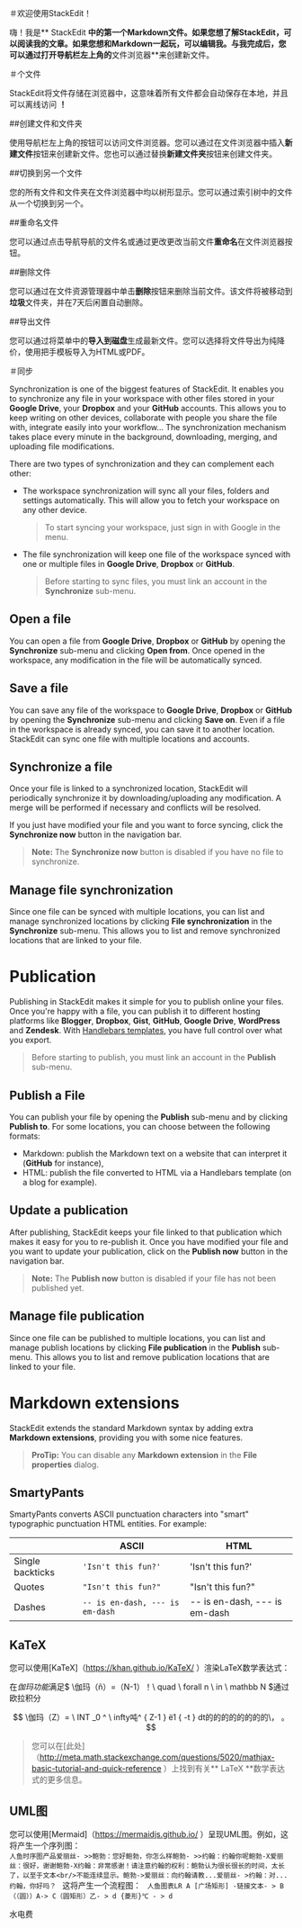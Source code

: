 ＃欢迎使用StackEdit！

嗨！我是** StackEdit **中的第一个Markdown文件。如果您想了解StackEdit，可以阅读我的文章。如果您想和Markdown一起玩，可以编辑我。与我完成后，您可以通过打开导航栏左上角的**文件浏览器**来创建新文件。


＃个文件

  StackEdit将文件存储在浏览器中，这意味着所有文件都会自动保存在本地，并且可以离线访问   **！**

##创建文件和文件夹

使用导航栏左上角的按钮可以访问文件浏览器。您可以通过在文件浏览器中插入**新建文件**按钮来创建新文件。您也可以通过替换**新建文件夹**按钮来创建文件夹。

##切换到另一个文件

您的所有文件和文件夹在文件浏览器中均以树形显示。您可以通过索引树中的文件从一个切换到另一个。

##重命名文件

您可以通过点击导航导航的文件名或通过更改更改当前文件**重命名**在文件浏览器按钮。

##删除文件

您可以通过在文件资源管理器中单击**删除**按钮来删除当前文件。该文件将被移动到**垃圾**文件夹，并在7天后闲置自动删除。

##导出文件

您可以通过将菜单中的**导入到磁盘**生成最新文件。您可以选择将文件导出为纯降价，使用把手模板导入为HTML或PDF。


＃同步

Synchronization is one of the biggest features of StackEdit. It enables you to synchronize any file in your workspace with other files stored in your **Google Drive**, your **Dropbox** and your **GitHub** accounts. This allows you to keep writing on other devices, collaborate with people you share the file with, integrate easily into your workflow... The synchronization mechanism takes place every minute in the background, downloading, merging, and uploading file modifications.

There are two types of synchronization and they can complement each other:

- The workspace synchronization will sync all your files, folders and settings automatically. This will allow you to fetch your workspace on any other device.
	> To start syncing your workspace, just sign in with Google in the menu.

- The file synchronization will keep one file of the workspace synced with one or multiple files in **Google Drive**, **Dropbox** or **GitHub**.
	> Before starting to sync files, you must link an account in the **Synchronize** sub-menu.

## Open a file

You can open a file from **Google Drive**, **Dropbox** or **GitHub** by opening the **Synchronize** sub-menu and clicking **Open from**. Once opened in the workspace, any modification in the file will be automatically synced.

## Save a file

You can save any file of the workspace to **Google Drive**, **Dropbox** or **GitHub** by opening the **Synchronize** sub-menu and clicking **Save on**. Even if a file in the workspace is already synced, you can save it to another location. StackEdit can sync one file with multiple locations and accounts.

## Synchronize a file

Once your file is linked to a synchronized location, StackEdit will periodically synchronize it by downloading/uploading any modification. A merge will be performed if necessary and conflicts will be resolved.

If you just have modified your file and you want to force syncing, click the **Synchronize now** button in the navigation bar.

> **Note:** The **Synchronize now** button is disabled if you have no file to synchronize.

## Manage file synchronization

Since one file can be synced with multiple locations, you can list and manage synchronized locations by clicking **File synchronization** in the **Synchronize** sub-menu. This allows you to list and remove synchronized locations that are linked to your file.


# Publication
Publishing in StackEdit makes it simple for you to publish online your files. Once you're happy with a file, you can publish it to different hosting platforms like **Blogger**, **Dropbox**, **Gist**, **GitHub**, **Google Drive**, **WordPress** and **Zendesk**. With [Handlebars templates](http://handlebarsjs.com/), you have full control over what you export.

> Before starting to publish, you must link an account in the **Publish** sub-menu.

## Publish a File

You can publish your file by opening the **Publish** sub-menu and by clicking **Publish to**. For some locations, you can choose between the following formats:

- Markdown: publish the Markdown text on a website that can interpret it (**GitHub** for instance),
- HTML: publish the file converted to HTML via a Handlebars template (on a blog for example).

## Update a publication

After publishing, StackEdit keeps your file linked to that publication which makes it easy for you to re-publish it. Once you have modified your file and you want to update your publication, click on the **Publish now** button in the navigation bar.

> **Note:** The **Publish now** button is disabled if your file has not been published yet.

## Manage file publication

Since one file can be published to multiple locations, you can list and manage publish locations by clicking **File publication** in the **Publish** sub-menu. This allows you to list and remove publication locations that are linked to your file.


# Markdown extensions

StackEdit extends the standard Markdown syntax by adding extra **Markdown extensions**, providing you with some nice features.

> **ProTip:** You can disable any **Markdown extension** in the **File properties** dialog.


## SmartyPants

SmartyPants converts ASCII punctuation characters into "smart" typographic punctuation HTML entities. For example:

|                |ASCII                          |HTML                         |
|----------------|-------------------------------|-----------------------------|
|Single backticks|`'Isn't this fun?'`            |'Isn't this fun?'            |
|Quotes          |`"Isn't this fun?"`            |"Isn't this fun?"            |
|Dashes          |`-- is en-dash, --- is em-dash`|-- is en-dash, --- is em-dash|


## KaTeX

您可以使用[KaTeX]（https://khan.github.io/KaTeX/ ）渲染LaTeX数学表达式：

在*伽玛功能*满足$ \伽玛（ñ）=（N-1）！\ quad \ forall n \ in \ mathbb N $通过欧拉积分

$$        \伽玛（Z）= \ INT _0 ^ \ infty吨^ { Z-1 } ë1 { -t } dt的的的的的的的的\， 。$$



>您可以在[此处]（http://meta.math.stackexchange.com/questions/5020/mathjax-basic-tutorial-and-quick-reference ）上找到有关** LaTeX **数学表达式的更多信息。


## UML图

您可以使用[Mermaid]（https://mermaidjs.github.io/ ）呈现UML图。例如，这将产生一个序列图：
`                                                                            ` `人鱼时序图产品爱丽丝- >>鲍勃：您好鲍勃，你怎么样鲍勃- >>约翰：约翰你呢鲍勃-X爱丽丝：很好，谢谢鲍勃-X约翰：非常感谢！请注意约翰的权利：鲍勃认为很长很长的时间，太长了，以至于文本<br/>不能连续显示。鲍勃->爱丽丝：向约翰请教...爱丽丝- >约翰：对...约翰，你好吗？` ` `这将产生一个流程图：` ` `人鱼图表LR A [广场矩形] -链接文本- > B（（圆））A-> C（圆矩形）乙- > d {菱形}℃ - > d ` ` `                                                                                                                                                                                                                                                                                                                                                                                                                                                                                                                                       





      
水电费














